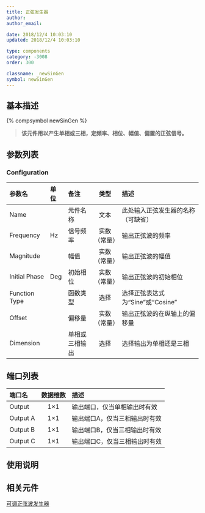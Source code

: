 ```yaml
---
title: 正弦发生器
author: 
author_email:

date: 2018/12/4 10:03:10
updated: 2018/12/4 10:03:10

type: components
category: -3008
order: 300

classname: _newSinGen
symbol: newSinGen
---
```

## 基本描述
{% compsymbol newSinGen %}

> **该元件用以产生单相或三相，定频率、相位、幅值、偏置的正弦信号。**

## 参数列表
### Configuration
| 参数名 | 单位 | 备注 | 类型 | 描述 |
| :--- | :--- | :--- | :--: | :--- |
| Name |  | 元件名称 | 文本 | 此处输入正弦发生器的名称（可缺省） |
| Frequency | Hz | 信号频率 | 实数（常量） | 输出正弦波的频率 |
| Magnitude |  | 幅值 | 实数（常量） | 输出正弦波的幅值 |
| Initial Phase | Deg | 初始相位 | 实数（常量） | 输出正弦波的初始相位 |
| Function Type |  | 函数类型 | 选择 | 选择正弦表达式为“Sine”或“Cosine”  |
| Offset |  | 偏移量 | 实数（常量） | 输出正弦波的在纵轴上的偏移量 |
| Dimension |  | 单相或三相输出 | 选择 | 选择输出为单相还是三相 |


## 端口列表

| 端口名 | 数据维数 | 描述 |
| :--- | :--:  | :--- |
| Output | 1×1 |输出端口，仅当单相输出时有效 |                   
| Output A | 1×1 |输出端口A，仅当三相输出时有效 |                   
| Output B | 1×1 |输出端口B，仅当三相输出时有效 |                   
| Output C | 1×1 |输出端口C，仅当三相输出时有效 |                   

## 使用说明



## 相关元件

[可调正弦波发生器](comp_newAFPMGen.html)
